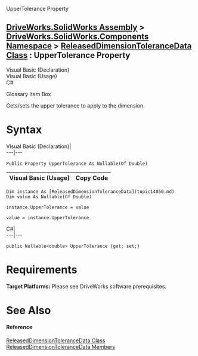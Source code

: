UpperTolerance Property   
  
[DriveWorks.SolidWorks Assembly](topic13342.md) > [DriveWorks.SolidWorks.Components Namespace](topic13925.md) > [ReleasedDimensionToleranceData Class](topic14850.md) : UpperTolerance Property  
---  
  
Visual Basic (Declaration)    
Visual Basic (Usage)    
C# 

Glossary Item Box

Gets/sets the upper tolerance to apply to the dimension. 

# Syntax

Visual Basic (Declaration)|   
---|---  
      
    
    Public Property UpperTolerance As Nullable(Of Double)  
  
Visual Basic (Usage)| Copy Code  
---|---  
      
    
    Dim instance As [ReleasedDimensionToleranceData](topic14850.md)
    Dim value As Nullable(Of Double)
     
    instance.UpperTolerance = value
     
    value = instance.UpperTolerance  
  
C#|   
---|---  
      
    
    public Nullable<double> UpperTolerance {get; set;}  
  
# Requirements

**Target Platforms:** Please see DriveWorks software prerequisites.

# See Also

#### Reference

[ReleasedDimensionToleranceData Class](topic14850.md)   
[ReleasedDimensionToleranceData Members](topic14851.md)



